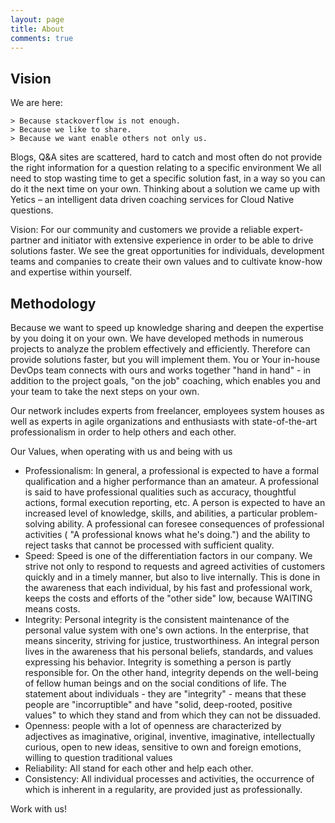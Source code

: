 ```yaml
---
layout: page
title: About
comments: true
---
```


## Vision

We are here:

    > Because stackoverflow is not enough.
    > Because we like to share.
    > Because we want enable others not only us.

Blogs, Q&A sites are scattered, hard to catch and most often do not provide the right information for a question relating to a specific environment We all need to stop wasting time to get a specific solution fast, in a way so you can do it the next time on your own. 
Thinking about a solution we came up with Yetics – an intelligent data driven coaching services for Cloud Native  questions.

Vision: For our community and customers we provide a reliable expert-partner and initiator with extensive experience in order to be able to drive solutions faster. We see the great opportunities for individuals, development teams and companies to create their own values and to cultivate know-how and expertise within yourself.

## Methodology
Because we want to speed up knowledge sharing and deepen the expertise by you doing it on your own.
We have developed methods in numerous projects to analyze the problem effectively and efficiently. Therefore can provide solutions faster, but you will implement them.
You or Your in-house DevOps team connects with ours and works together "hand in hand" - in addition to the project goals, "on the job" coaching, which enables you and your team to take the next steps on your own.

Our network includes experts from freelancer, employees system houses as well as experts in agile organizations and enthusiasts with state-of-the-art professionalism in order to help others and each other.

Our Values, when operating with us and being with us
- Professionalism: In general, a professional is expected to have a formal qualification and a higher performance than an amateur. A professional is said to have professional qualities such as accuracy, thoughtful actions, formal execution reporting, etc. A person is expected to have an increased level of knowledge, skills, and abilities, a particular problem-solving ability. A professional can foresee consequences of professional activities ( "A professional knows what he's doing.") and the ability to reject tasks that cannot be processed with sufficient quality. 
- Speed: Speed is one of the differentiation factors in our company. We strive not only to respond to requests and agreed activities of customers quickly and in a timely manner, but also to live internally. This is done in the awareness that each individual, by his fast and professional work, keeps the costs and efforts of the "other side" low, because WAITING means costs.
- Integrity: Personal integrity is the consistent maintenance of the personal value system with one's own actions. In the enterprise, that means sincerity, striving for justice, trustworthiness. An integral person lives in the awareness that his personal beliefs, standards, and values expressing his behavior. Integrity is something a person is partly responsible for. On the other hand, integrity depends on the well-being of fellow human beings and on the social conditions of life. The statement about individuals - they are "integrity" - means that these people are "incorruptible" and have "solid, deep-rooted, positive values" to which they stand and from which they can not be dissuaded.
- Openness: people with a lot of openness are characterized by adjectives as imaginative, original, inventive, imaginative, intellectually curious, open to new ideas, sensitive to own and foreign emotions, willing to question traditional values
- Reliability: All stand for each other and help each other. 
- Consistency: All individual processes and activities, the occurrence of which is inherent in a regularity, are provided just as professionally. 

Work with us!


